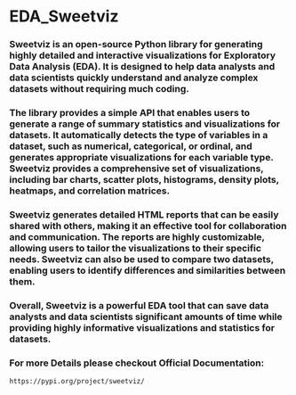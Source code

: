 # EDA_Sweetviz

### Sweetviz is an open-source Python library for generating highly detailed and interactive visualizations for Exploratory Data Analysis (EDA). It is designed to help data analysts and data scientists quickly understand and analyze complex datasets without requiring much coding.

### The library provides a simple API that enables users to generate a range of summary statistics and visualizations for datasets. It automatically detects the type of variables in a dataset, such as numerical, categorical, or ordinal, and generates appropriate visualizations for each variable type. Sweetviz provides a comprehensive set of visualizations, including bar charts, scatter plots, histograms, density plots, heatmaps, and correlation matrices.

### Sweetviz generates detailed HTML reports that can be easily shared with others, making it an effective tool for collaboration and communication. The reports are highly customizable, allowing users to tailor the visualizations to their specific needs. Sweetviz can also be used to compare two datasets, enabling users to identify differences and similarities between them.

### Overall, Sweetviz is a powerful EDA tool that can save data analysts and data scientists significant amounts of time while providing highly informative visualizations and statistics for datasets.

### For more Details please checkout Official Documentation:

```
https://pypi.org/project/sweetviz/

```
